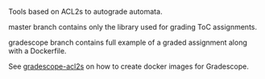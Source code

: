 Tools based on ACL2s to autograde automata.

master branch contains only the library used for grading ToC assignments.

gradescope branch contains full example of a graded assignment along with a Dockerfile.

See [gradescope-acl2s](https://github.com/ankitku/gradescope-acl2s) on how to create docker images for Gradescope.
